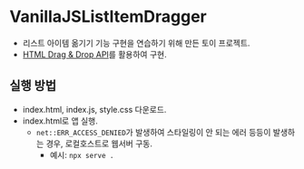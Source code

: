 # VanillaJSListItemDragger
- 리스트 아이템 옮기기 기능 구현을 연습하기 위해 만든 토이 프로젝트.
- [HTML Drag & Drop API](https://developer.mozilla.org/ko/docs/Web/API/HTML_Drag_and_Drop_API)를 활용하여 구현.

## 실행 방법
- index.html, index.js, style.css 다운로드.
- index.html로 앱 실행.
  - `net::ERR_ACCESS_DENIED`가 발생하여 스타일링이 안 되는 에러 등등이 발생하는 경우, 로컬호스트로 웹서버 구동.
    - 예시: `npx serve .`
